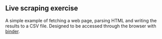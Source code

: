 ## Live scraping exercise

A simple example of fetching a web page, parsing HTML and writing the results to a CSV file. Designed to be accessed through the browser with [binder](https://mybinder.org/).